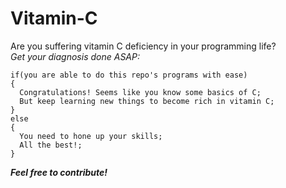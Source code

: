 # Vitamin-C
Are you suffering vitamin C deficiency in your programming life?<br />
_Get your diagnosis done ASAP:_<br />
```
if(you are able to do this repo's programs with ease)
{
  Congratulations! Seems like you know some basics of C;
  But keep learning new things to become rich in vitamin C;
}
else
{
  You need to hone up your skills;
  All the best!;
}
```
***Feel free to contribute!***
  
